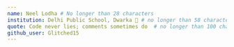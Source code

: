 ```yaml
---
name: Neel Lodha # No longer than 28 characters
institution: Delhi Public School, Dwarka 🚩 # no longer than 58 characters
quote: Code never lies; comments sometimes do  # no longer than 100 characters, avoid using quotes(") to guarantee the format remains the same.
github_user: Glitched15
---
```

